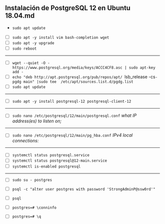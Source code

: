 ## Instalación de PostgreSQL 12 en Ubuntu 18.04.md

- `sudo apt update`

- [ ]  `sudo apt -y install vim bash-completion wget`
- [ ]  `sudo apt -y upgrade`
- [ ]  `sudo reboot`
---
- [ ]  `wget --quiet -O - https://www.postgresql.org/media/keys/ACCC4CF8.asc | sudo apt-key add -`
- [ ]  `echo "deb http://apt.postgresql.org/pub/repos/apt/ `lsb_release -cs`-pgdg main" |sudo tee  /etc/apt/sources.list.d/pgdg.list`
- [ ]  `sudo apt update`
---
- [ ]  `sudo apt -y install postgresql-12 postgresql-client-12`
---
- [ ]  `sudo nano /etc/postgresql/12/main/postgresql.conf`
*what IP address(es) to listen on;*
---
- [ ]  `sudo nano /etc/postgresql/12/main/pg_hba.conf`
*IPv4 local connections:* 
---
- [ ]  `systemctl status postgresql.service`
- [ ]  `systemctl status postgresql@12-main.service`
- [ ]  `systemctl is-enabled postgresql`
---
- [ ]  `sudo su - postgres`
- [ ]  `psql -c "alter user postgres with password 'StrongAdminP@ssw0rd'"`
- [ ]  `psql`
- [ ]  `postgres=# \conninfo`
- [ ]  `postgres=# \q`

